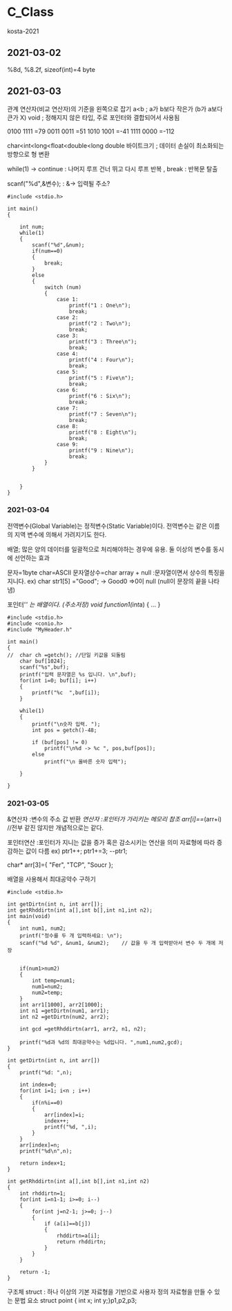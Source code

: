 # C_Class
kosta-2021

## 2021-03-02
%8d, %8.2f, sizeof(int)=4 byte

## 2021-03-03
관계 연산자(비교 연산자)의 기준을 왼쪽으로 잡기
a<b ; a가 b보다 작은가 (b가 a보다 큰가 X)
void ; 정해지지 않은 타입, 주로 포인터와 결합되어서 사용됨

0100 1111 =79
0011 0011 =51
1010 1001 =-41
1111 0000 =-112

char<int<long<float<double<long double 바이트크기 ; 데이터 손실이 최소화되는 방향으로 형 변환

while(1) -> continue : 나머지 루프 건너 뛰고 다시 루프 반복 , break : 반복문 탈출

scanf("%d",&변수);  : &-> 입력될 주소?

```
#include <stdio.h>

int main()
{

	int num;
	while(1)
	{		
		scanf("%d",&num);
		if(num==0)
		{
			break;
		}
		else
		{
			switch (num)
			{
				case 1:
					printf("1 : One\n");
					break;
				case 2:
					printf("2 : Two\n");
					break;
				case 3:
					printf("3 : Three\n");
					break;
				case 4:
					printf("4 : Four\n");
					break;
				case 5:
					printf("5 : Five\n");
					break;
				case 6:
					printf("6 : Six\n");
					break;
				case 7:
					printf("7 : Seven\n");
					break;
				case 8:
					printf("8 : Eight\n");
					break;
				case 9:
					printf("9 : Nine\n");
					break;
			}
		}
		
		
	}
}	
```

### 2021-03-04

전역변수(Global Variable)는 정적변수(Static Variable)이다.
전역변수는 같은 이름의 지역 변수에 의해서 가려지기도 한다.

배열; 많은 양의 데이터를 일괄적으로 처리해야하는 경우에 유용. 둘 이상의 변수를 동시에 선언하는 효과

문자=1byte char=ASCII
문자열상수=char array + null :문자열이면서 상수의 특징을 지니다. 
ex) char str1[5] ="Good"; -> Good0 =>0이 null (null이 문장의 끝을 나타냄)

포인터'*' 는 배열이다. (주소저장)
void function1(int*a) { ... }

```
#include <stdio.h>
#include <conio.h>
#include "MyHeader.h"

int main()
{
//	char ch =getch(); //단일 키값을 되돌림
	char buf[1024];
	scanf("%s",buf);
	printf("입력 문자열은 %s 입니다. \n",buf);
	for(int i=0; buf[i]; i++)
	{
		printf("%c  ",buf[i]);
	}
	
	while(1)
	{
		printf("\n숫자 입력. ");
		int pos = getch()-48;
		
		if (buf[pos] != 0)
			printf("\n%d -> %c ", pos,buf[pos]);
		else
			printf("\n 올바른 숫자 입력"); 

	} 

}
```

### 2021-03-05

&연산자 :변수의 주소 값 반환
*연산자 :포인터가 가리키는 메모리 참조
arr[i]==*(arr+i) //전부 같진 않지만 개념적으로는 같다.

포인터연산 :포인터가 지니는 값을 증가 혹은 감소시키는 연산을 의미
	자료형에 따라 증감하는 값이 다름
ex) ptr1++; ptr1+=3; --ptr1;

char* arr[3]={
	"Fer",
	"TCP",
	"Soucr };

배열을 사용해서 최대공약수 구하기
```
#include <stdio.h>

int getDirtn(int n, int arr[]);
int getRhddirtn(int a[],int b[],int n1,int n2);
int main(void)
{
	int num1, num2;
	printf("정수를 두 개 입력하세요: \n");
    scanf("%d %d", &num1, &num2);    // 값을 두 개 입력받아서 변수 두 개에 저장
	
	
	if(num1>num2)
	{
		int temp=num1;
		num1=num2;
		num2=temp;
	}
	int arr1[1000], arr2[1000]; 
	int n1 =getDirtn(num1, arr1);
	int n2 =getDirtn(num2, arr2);
	
	int gcd =getRhddirtn(arr1, arr2, n1, n2);

    printf("%d과 %d의 최대공약수는 %d입니다. ",num1,num2,gcd);
}

int getDirtn(int n, int arr[])
{
	printf("%d: ",n);
	
	int index=0;
	for(int i=1; i<n ; i++)
	{
		if(n%i==0)
		{
			arr[index]=i;
			index++;
			printf("%d, ",i);
		}
	}
	arr[index]=n;
	printf("%d\n",n);
	
	return index+1;
}

int getRhddirtn(int a[],int b[],int n1,int n2)
{	
	int rhddirtn=1;
	for(int i=n1-1; i>=0; i--)
	{
		for(int j=n2-1; j>=0; j--)
		{
			if (a[i]==b[j])
			{
				rhddirtn=a[i];
				return rhddirtn;
			}
		}
	}
	
	return -1;
}
```

구조체 struct : 하나 이상의 기본 자료형을 기반으로 사용자 정의 자료형을 만들 수 있는 문법 요소
struct point { int x; int y;}p1,p2,p3;

